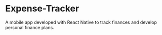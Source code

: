 # Expense-Tracker
A mobile app developed with React Native to track finances and develop personal finance plans.
